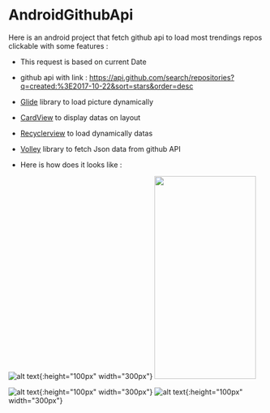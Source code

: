 # AndroidGithubApi

Here is an android project that fetch github api to load most trendings repos clickable with some features :

- This request is based on current Date

- github api with link : https://api.github.com/search/repositories?q=created:%3E2017-10-22&sort=stars&order=desc

- [Glide](https://github.com/bumptech/glide) library to load picture dynamically 

- [CardView](https://developer.android.com/guide/topics/ui/layout/cardview) to display datas on layout

- [Recyclerview](https://developer.android.com/guide/topics/ui/layout/recyclerview) to load dynamically datas

- [Volley](https://developer.android.com/training/volley/) library to fetch Json data from github API

- Here is how does it looks like :

![alt text](https://github.com/azze-r/AndroidGithubTrends/blob/master/screen1.jpg){:height="100px" width="300px"}
<img src="https://github.com/azze-r/AndroidGithubTrends/blob/master/screen1.jpg" width="200" height="400" />

![alt text](https://github.com/azze-r/AndroidGithubTrends/blob/master/screen2.jpg){:height="100px" width="300px"}
![alt text](https://github.com/azze-r/AndroidGithubTrends/blob/master/screen3.png){:height="100px" width="300px"}
